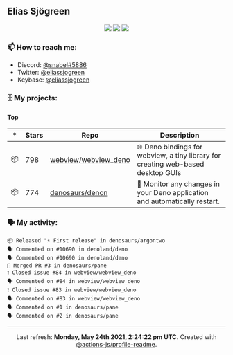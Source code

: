 ## Elias Sjögreen

<p align="center">
  <img src="https://img.shields.io/badge/🎂-dec. 2003-success" />
  <img src="https://img.shields.io/badge/🌎-Stockholm-informational" />
  <img src="https://img.shields.io/badge/👦-He/Him-informational" />
</p>

### 📫 How to reach me:

- Discord: [@snabel#5886](https://discord.com/users/267978757799673866)
- Twitter: [@eliassjogreen](https://twitter.com/eliassjogreen)
- Keybase: [@eliassjogreen](https://keybase.io/eliassjogreen)

### 🗄 My projects:

#### Top
|*|Stars|Repo|Description|
|---|---|---|---|
| 📦 | 798 | [webview/webview_deno](https://github.com/webview/webview_deno) | 🌐 Deno bindings for webview, a tiny library for creating web-based desktop GUIs |
| 📦 | 774 | [denosaurs/denon](https://github.com/denosaurs/denon) | 👀 Monitor any changes in your Deno application and automatically restart. |

### 🗣 My activity:

```
📦 Released "⚡️ First release" in denosaurs/argontwo
🗣 Commented on #10690 in denoland/deno
🗣 Commented on #10690 in denoland/deno
🎉 Merged PR #3 in denosaurs/pane
❗️ Closed issue #84 in webview/webview_deno
🗣 Commented on #84 in webview/webview_deno
❗️ Closed issue #83 in webview/webview_deno
🗣 Commented on #83 in webview/webview_deno
🗣 Commented on #1 in denosaurs/pane
🗣 Commented on #2 in denosaurs/pane
```

------------
<p align="center">Last refresh: <b>Monday, May 24th 2021, 2:24:22 pm UTC</b>. Created with <a href=https://github.com/marketplace/actions/profile-readme>@actions-js/profile-readme</a>.</p>
